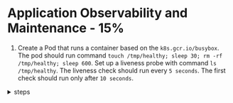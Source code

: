 # Application Observability and Maintenance - 15%



1. Create a Pod that runs a container based on the `k8s.gcr.io/busybox`. The pod should run command `touch /tmp/healthy; sleep 30; rm -rf /tmp/healthy; sleep 600`. Set up a liveness probe with command `ls /tmp/healthy`. The liveness check should run every `5 seconds`. The first check should run only after `10 seconds`.

  <details><summary>steps</summary>
    Genrate basic yaml for a pod.
    <p>

    ```bash
     kubectl run liveness-pod --image=k8s.gcr.io/busybox --dry-run=client -o yaml --command -- /bin/sh -c 'touch /tmp/healthy; sleep 30; rm -rf /tmp/healthy; sleep 600' > liveness-pod.yaml
    ```

    </p>
    Add the liveness probe to the pod:
    <p>

    ```yaml
    apiVersion: v1
    kind: Pod
    metadata:
      labels:
        test: liveness-pod
      name: liveness-pod
    spec:
      containers:
      - name: liveness-pod
        image: k8s.gcr.io/busybox
        args:
        - /bin/sh
        - -c
        - touch /tmp/healthy; sleep 30; rm -rf /tmp/healthy; sleep 600
        livenessProbe:
          exec:
            command:
            - ls
            - /tmp/healthy
          initialDelaySeconds: 10
          periodSeconds: 5
    ```

    </p>
    Apply the pod yaml.
    <p>

    ```bash
     kubectl apply -f liveness-pod.yaml
    ```
    </p>
    </details>

    <details><summary>verify</summary>
    <p>
    Verify that the pod is running.
    </p>

    ```bash
     kubectl describe pods liveness-pod

    [06:35 PM IST 16.10.2021 ☸ 127.0.0.1:59140 📁 ~ 𖦥 ]
    ┗━ ॐ  kd po liveness-pod
    Name:         liveness-pod
    Namespace:    default
    Priority:     0
    Node:         minikube/192.168.49.2
    Start Time:   Sat, 16 Oct 2021 18:34:41 +0530
    Labels:       run=liveness-pod
    Annotations:  <none>
    Status:       Running
    IP:           172.17.0.3
    IPs:
      IP:  172.17.0.3
    Containers:
      liveness-pod:
        Container ID:  docker://4dba7106ddbd630bc444bc4f9cd7912db7d7f1ec4aa86c55855d17c0c0504af7
        Image:         k8s.gcr.io/busybox
        Image ID:      docker-pullable://k8s.gcr.io/busybox@sha256:d8d3bc2c183ed2f9f10e7258f84971202325ee6011ba137112e01e30f206de67
        Port:          <none>
        Host Port:     <none>
        Command:
          /bin/sh
          -c
          touch /tmp/healthy; sleep 30; rm -rf /tmp/healthy; sleep 600
        State:          Running
          Started:      Sat, 16 Oct 2021 18:34:43 +0530
        Ready:          True
        Restart Count:  0
        Liveness:       exec [ls /tmp/healthy] delay=10s timeout=1s period=5s #success=1 #failure=3
        Environment:    <none>
        Mounts:
          /var/run/secrets/kubernetes.io/serviceaccount from kube-api-access-t5f44 (ro)
    Conditions:
      Type              Status
      Initialized       True
      Ready             True
      ContainersReady   True
      PodScheduled      True
    Volumes:
      kube-api-access-t5f44:
        Type:                    Projected (a volume that contains injected data from multiple sources)
        TokenExpirationSeconds:  3607
        ConfigMapName:           kube-root-ca.crt
        ConfigMapOptional:       <nil>
        DownwardAPI:             true
    QoS Class:                   BestEffort
    Node-Selectors:              <none>
    Tolerations:                 node.kubernetes.io/not-ready:NoExecute op=Exists for 300s
                                node.kubernetes.io/unreachable:NoExecute op=Exists for 300s
    Events:
      Type    Reason     Age   From               Message
      ----    ------     ----  ----               -------
      Normal  Scheduled  29s   default-scheduler  Successfully assigned default/liveness-pod to minikube
      Normal  Pulling    29s   kubelet            Pulling image "k8s.gcr.io/busybox"
      Normal  Pulled     27s   kubelet            Successfully pulled image "k8s.gcr.io/busybox" in 1.7829422s
      Normal  Created    27s   kubelet            Created container liveness-pod
      Normal  Started    27s   kubelet            Started container liveness-pod
    ```

    </p>
    </details>


2. Create a Pod named `goproxy` that runs a container based on the  image `k8s.gcr.io/goproxy:0.1` on port `8080`. Set up TCP liveness and readiness probe on port `8080`. The first readiness probe should run only after `5 seconds` and it should run every `10 seconds`. The liveness check should run every `15 seconds` and it should start after `15 seconds`.

    <details><summary>steps</summary>
    Genrate basic yaml for a pod.
    <p>

    ```bash
    kubectl run goproxy --image=k8s.gcr.io/goproxy:0.1 --dry-run=client -o yaml --port=8080  > goproxy.yaml
    ```
    <p>
    Add the liveness and readiness probe to the pod:
    <p>

    ```yaml
    apiVersion: v1
    kind: Pod
    metadata:
      name: goproxy
      labels:
        app: goproxy
    spec:
      containers:
      - name: goproxy
        image: k8s.gcr.io/goproxy:0.1
        ports:
        - containerPort: 8080
        readinessProbe:
          tcpSocket:
            port: 8080
          initialDelaySeconds: 5
          periodSeconds: 10
        livenessProbe:
          tcpSocket:
            port: 8080
          initialDelaySeconds: 15
          periodSeconds: 20
    ```
    <p>
    Apply the pod yaml.
    <p>

    ```bash
     kubectl apply -f goproxy.yaml
    ```
    <p>

    </details>

    <details><summary>verify</summary>

    Verify that the pod is running.
    <p>

    ```bash
    [06:42 PM IST 16.10.2021 ☸ 127.0.0.1:59140 📁 ~ 𖦥 ]
    ┗━ ॐ  kg po
    NAME           READY   STATUS             RESTARTS      AGE
    goproxy        0/1     Running            0             10s
    ```
    <p>
    <p>

    ```test
    [06:43 PM IST 16.10.2021 ☸ 127.0.0.1:59140 📁 ~ 𖦥 ]
    ┗━ ॐ  kd po goproxy
    Name:         goproxy
    Namespace:    default
    Priority:     0
    Node:         minikube/192.168.49.2
    Start Time:   Sat, 16 Oct 2021 18:42:39 +0530
    Labels:       app=goproxy
    Annotations:  <none>
    Status:       Running
    IP:           172.17.0.4
    IPs:
      IP:  172.17.0.4
    Containers:
      goproxy:
        Container ID:   docker://a37135b07b17da846ac6a7a2963edde19dec4ce6b3dee5b149b536da5b1afa54
        Image:          k8s.gcr.io/goproxy:0.1
        Image ID:       docker-pullable://k8s.gcr.io/goproxy@sha256:5334c7ad43048e3538775cb09aaf184f5e8acf4b0ea60e3bc8f1d93c209865a5
        Port:           8080/TCP
        Host Port:      0/TCP
        State:          Running
          Started:      Sat, 16 Oct 2021 18:42:43 +0530
        Ready:          True
        Restart Count:  0
        Liveness:       tcp-socket :8080 delay=15s timeout=1s period=20s #success=1 #failure=3
        Readiness:      tcp-socket :8080 delay=5s timeout=1s period=10s #success=1 #failure=3
        Environment:    <none>
        Mounts:
          /var/run/secrets/kubernetes.io/serviceaccount from kube-api-access-2524b (ro)
    Conditions:
      Type              Status
      Initialized       True
      Ready             True
      ContainersReady   True
      PodScheduled      True
    Volumes:
      kube-api-access-2524b:
        Type:                    Projected (a volume that contains injected data from multiple sources)
        TokenExpirationSeconds:  3607
        ConfigMapName:           kube-root-ca.crt
        ConfigMapOptional:       <nil>
        DownwardAPI:             true
    QoS Class:                   BestEffort
    Node-Selectors:              <none>
    Tolerations:                 node.kubernetes.io/not-ready:NoExecute op=Exists for 300s
                                node.kubernetes.io/unreachable:NoExecute op=Exists for 300s
    Events:
      Type    Reason     Age   From               Message
      ----    ------     ----  ----               -------
      Normal  Scheduled  57s   default-scheduler  Successfully assigned default/goproxy to minikube
      Normal  Pulling    56s   kubelet            Pulling image "k8s.gcr.io/goproxy:0.1"
      Normal  Pulled     53s   kubelet            Successfully pulled image "k8s.gcr.io/goproxy:0.1" in 3.2190074s
      Normal  Created    53s   kubelet            Created container goproxy
      Normal  Started    53s   kubelet            Started container goproxy
    ```
    <p>
    </details>

3. Apply below yaml:

    ```bash
    kubectl apply -f https://raw.githubusercontent.com/Einic/CKAD/master/lab-setup/manifests/basic/liveness-probe-3.yaml
    ```
    Once the pod is up and running, check after `10 seconds`, if the pod is getting restarted. If it is restarting, try to find the issue and fix it so that pod do not restart any more.

    <details><summary>steps</summary>
    Apply the give yaml.
    <p>

    ```bash
    kubectl apply -f https://raw.githubusercontent.com/Einic/CKAD/master/lab-setup/manifests/basic/liveness-probe-3.yaml
    ```
    <p>

    </details>

    <details><summary>verify</summary>

    Verify that the pod is running.
    <p>

    ```bash
    [06:55 PM IST 16.10.2021 ☸ 127.0.0.1:59140 📁 ~ 𖦥 ]
    ┗━ ॐ  kg po
    NAME               READY   STATUS    RESTARTS      AGE
    liveness-probe-3   1/1     Running   1 (41s ago)   91s
    ```
    </p>
    Check the reason for the pod's restart.
    <p>

    ```text
      [06:55 PM IST 16.10.2021 ☸ 127.0.0.1:59140 📁 ~ 𖦥 ]
      ┗━ ॐ  kd po liveness-probe-3
      Name:         liveness-probe-3
      Namespace:    default
      Priority:     0
      Node:         minikube/192.168.49.2
      Start Time:   Sat, 16 Oct 2021 18:54:53 +0530
      Labels:       test=liveness-probe-3
      Annotations:  <none>
      Status:       Running
      IP:           172.17.0.5
      IPs:
        IP:  172.17.0.5
      Containers:
        liveness-probe-3:
          Container ID:  docker://839e94fd73837d5dd55dde73f992171067c66284b61fc22136215df972076610
          Image:         k8s.gcr.io/busybox
          Image ID:      docker-pullable://k8s.gcr.io/busybox@sha256:d8d3bc2c183ed2f9f10e7258f84971202325ee6011ba137112e01e30f206de67
          Port:          <none>
          Host Port:     <none>
          Args:
            /bin/sh
            -c
            touch /tmp/healthy; sleep 30; echo $HOSTNAME; sleep 600
          State:          Running
            Started:      Sat, 16 Oct 2021 18:54:55 +0530
          Ready:          True
          Restart Count:  0
          Liveness:       exec [cat /tmp/heal] delay=5s timeout=1s period=5s #success=1 #failure=3
          Environment:    <none>
          Mounts:
            /var/run/secrets/kubernetes.io/serviceaccount from kube-api-access-mhld2 (ro)
      Conditions:
        Type              Status
        Initialized       True
        Ready             True
        ContainersReady   True
        PodScheduled      True
      Volumes:
        kube-api-access-mhld2:
          Type:                    Projected (a volume that contains injected data from multiple sources)
          TokenExpirationSeconds:  3607
          ConfigMapName:           kube-root-ca.crt
          ConfigMapOptional:       <nil>
          DownwardAPI:             true
      QoS Class:                   BestEffort
      Node-Selectors:              <none>
      Tolerations:                 node.kubernetes.io/not-ready:NoExecute op=Exists for 300s
                                  node.kubernetes.io/unreachable:NoExecute op=Exists for 300s
      Events:
        Type     Reason     Age               From               Message
        ----     ------     ----              ----               -------
        Normal   Scheduled  21s               default-scheduler  Successfully assigned default/liveness-probe-3 to minikube
        Normal   Pulling    21s               kubelet            Pulling image "k8s.gcr.io/busybox"
        Normal   Pulled     19s               kubelet            Successfully pulled image "k8s.gcr.io/busybox" in 1.8025539s
        Normal   Created    19s               kubelet            Created container liveness-probe-3
        Normal   Started    19s               kubelet            Started container liveness-probe-3
        Warning  Unhealthy  1s (x3 over 11s)  kubelet            Liveness probe failed: cat: can't open '/tmp/heal': No such file or directory
        Normal   Killing    1s                kubelet            Container liveness-probe-3 failed liveness probe, will be restarted
    ```
    </p>
    The pod is failing due to incorrect liveness probe. Store the yaml of pod locally in `liveness-probe-3.yaml` and update the probe.
    <p>

    ```yaml
    livenessProbe:
      exec:
        command:
        - cat
        - /tmp/healthy
    ```
    <p>
    Delete the running and then apply the updated yaml.
    <p>

    ```bash
    kubectl delete po liveness-probe-3
    ```
    </p>
    <p>

    ```bash
    kubectl apply -f liveness-probe-3.yaml
    ```
    <p>
    Check the status of running pod. The pod should not have any restarts now.
    <p>

    ```bash
    [07:06 PM IST 16.10.2021 ☸ 127.0.0.1:59140 📁 ~ 𖦥 ]
    ┗━ ॐ  kg po
    NAME               READY   STATUS             RESTARTS        AGE
    liveness-probe-3   1/1     Running            0               34s
    ```
    </p>
    </details>

4. Delete the `liveness-probe-3` pod deployed in question 3. Configure the liveness probe as a result of which, the probe at a time should retry only `once` before giving up. Update the `periodSeconds` to `3s` and probe should timeout to `1s`. Set the `terminationGracePeriodSeconds` to `6s`. Check the events only of `liveness-probe-3` pod and store only the warnings in `error.log`.

    <details><summary>steps</summary>
    Delete the pod.
    <p>

    ```bash
    kubectl delete po liveness-probe-3
    ```
    <p>

    Configure the liveness probe to use failureThreshold as `5`.
    <p>

    ```yaml
    apiVersion: v1
    kind: Pod
    metadata:
      labels:
        test: liveness-probe-3
      name: liveness-probe-3
    spec:
      containers:
      - name: liveness-probe-3
        image: k8s.gcr.io/busybox
        args:
        - /bin/sh
        - -c
        - touch /tmp/healthy; sleep 30; echo $HOSTNAME; sleep 600
        resources: {}
        livenessProbe:
          exec:
            command:
            - cat
            - /tmp/heal
          initialDelaySeconds: 5
          periodSeconds: 3
          timeoutSeconds: 1
          failureThreshold: 1
          terminationGracePeriodSeconds: 6
    ```
    </p>
    Apply the updated yaml.
    <p>

    ```bash
    kubectl apply -f liveness-probe-3.yaml
    ```
    </p>
    Store the events in error.log after checking the events.
    <p>

    ```bash
    kubectl get events --field-selector type==Warning,involvedObject.name=liveness-probe-3 > error.log
    ```
    </p>

    </details>

    <details><summary>verify</summary>
    Check the status of pod again..
    <p>

    ```text
    [07:23 PM IST 16.10.2021 ☸ 127.0.0.1:59140 📁 ~ 𖦥 ]
    ┗━ ॐ  kg po
    NAME               READY   STATUS             RESTARTS         AGE
    liveness-probe-3   1/1     Running            6 (32s ago)    5m8s
    ```
    </p>
    Check events for the pod.
    <p>

    ```bash
    kubectl get events --field-selector type==Warning,involvedObject.name=liveness-probe-3

    LAST SEEN   TYPE      REASON          OBJECT                 MESSAGE
    59m         Warning   Unhealthy       pod/liveness-probe-3   Liveness probe failed: cat: can't open '/tmp/heal': No such file or directory
    56m         Warning   BackOff         pod/liveness-probe-3   Back-off restarting failed container
    39m         Warning   FailedKillPod   pod/liveness-probe-3   error killing pod: failed to "KillContainer" for "liveness-probe-3" with KillContainerError: "rpc error: code = Unknown desc = Error response from daemon: No such container: 1169a57854a73d64c83f5383e8ef3506ea9605b11bd6e3bd9d1323b1badf6b78"
    37m         Warning   Unhealthy       pod/liveness-probe-3   Liveness probe failed: cat: can't open '/tmp/heal': No such file or directory
    27m         Warning   BackOff         pod/liveness-probe-3   Back-off restarting failed container
    21m         Warning   Unhealthy       pod/liveness-probe-3   Liveness probe failed: cat: can't open '/tmp/heal': No such file or directory
    17m         Warning   BackOff         pod/liveness-probe-3   Back-off restarting failed container
    15m         Warning   Unhealthy       pod/liveness-probe-3   Liveness probe failed: cat: can't open '/tmp/heal': No such file or directory
    9m22s       Warning   Unhealthy       pod/liveness-probe-3   Liveness probe failed: cat: can't open '/tmp/heal': No such file or directory
    81s         Warning   BackOff         pod/liveness-probe-3   Back-off restarting failed container
    ```
    </p>
    </details>

5. `Jasmine` is a new kubernetes developer and she is trying to configure a deployment in default namespace. She is facing some issue and not able to create the deployment successfully. She is using  deployment file stored at:

    ```
    https://raw.githubusercontent.com/Einic/CKAD/master/lab-setup/manifests/basic/om-deployment-5.yaml
    ```

    Please identify the issue with the deployment yaml. Once issue is identified, updated the deployment yaml and apply the updated yaml. Verify the pods are running.

    <details><summary>steps</summary>
    Try running the deployment yaml.
    <p>

    ```bash
    kubectl apply -f https://raw.githubusercontent.com/Einic/CKAD/master/lab-setup/manifests/basic/om-deployment-5.yaml
    error: unable to recognize "https://raw.githubusercontent.com/Einic/CKAD/master/lab-setup/manifests/basic/om-deployment-5.yaml": no matches for kind "Deployment" in version "apps/v1beta2"
    ```
    </p>
    Deprecated api Version is being used in the deployment yaml. Find the supported api version and update it.
    <p>

    ```bash
    kubectl api-resources --api-group apps | grep deployments
    ```
    </p>
    Update the deployment yaml.
    <p>

    ```yaml
    apiVersion: apps/v1
    kind: Deployment
    metadata:
      name: nginx-deployment-5
    spec:
      selector:
        matchLabels:
          app: nginx
      replicas: 2
      template:
        metadata:
          labels:
            app: nginx
        spec:
          containers:
          - name: nginx-5
            image: nginx:1.14.2
            ports:
            - containerPort: 80
    ```
    </p>
    Apply the updated yaml.
    <p>

    ```bash
    kubectl apply -f om-deployment-5.yaml
    ```
    </p>
    </details>

    <details><summary>verify</summary>
    Check the status of deployment.
    <p>


    ```bash
    [08:15 PM IST 16.10.2021 ☸ 127.0.0.1:59140 📁 ~ 𖦥 ]
    ┗━ ॐ  kg po
    NAME                                 READY   STATUS             RESTARTS         AGE
    nginx-deployment-5-f786fd499-csprl   1/1     Running            0                34s
    nginx-deployment-5-f786fd499-nfnhb   1/1     Running            0                34s
    ```
    </p>

    </details>
